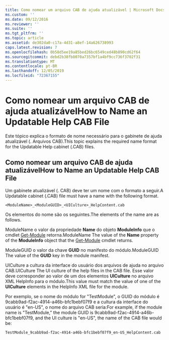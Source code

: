 ```yaml
---
title: Como nomear um arquivo CAB de ajuda atualizável | Microsoft Docs
ms.custom: ''
ms.date: 09/12/2016
ms.reviewer: ''
ms.suite: ''
ms.tgt_pltfrm: ''
ms.topic: article
ms.assetid: de302da0-c17a-4d31-a8ef-14a626738993
caps.latest.revision: 7
ms.openlocfilehash: 0b58d5ee19a85bed26bc6549ced48b890cd62f64
ms.sourcegitcommit: debd2b38fb8070a7357bf1a4bf9cc736f3702f31
ms.translationtype: MT
ms.contentlocale: pt-BR
ms.lasthandoff: 12/05/2019
ms.locfileid: "72367155"
---
```

# <a name="how-to-name-an-updatable-help-cab-file"></a><span data-ttu-id="9d946-102">Como nomear um arquivo CAB de ajuda atualizável</span><span class="sxs-lookup"><span data-stu-id="9d946-102">How to Name an Updatable Help CAB File</span></span>

<span data-ttu-id="9d946-103">Este tópico explica o formato de nome necessário para o gabinete de ajuda atualizável (. Arquivos CAB).</span><span class="sxs-lookup"><span data-stu-id="9d946-103">This topic explains the required name format for the Updatable Help cabinet (.CAB) files.</span></span>

## <a name="how-to-name-an-updatable-help-cab-file"></a><span data-ttu-id="9d946-104">Como nomear um arquivo CAB de ajuda atualizável</span><span class="sxs-lookup"><span data-stu-id="9d946-104">How to Name an Updatable Help CAB File</span></span>

<span data-ttu-id="9d946-105">Um gabinete atualizável (. CAB) deve ter um nome com o formato a seguir.</span><span class="sxs-lookup"><span data-stu-id="9d946-105">A Updatable cabinet (.CAB) file must have a name with the following format.</span></span>

`<ModuleName>_<ModuleGUID>_<UICulture>_HelpContent.cab`

<span data-ttu-id="9d946-106">Os elementos do nome são os seguintes.</span><span class="sxs-lookup"><span data-stu-id="9d946-106">The elements of the name are as follows.</span></span>

<span data-ttu-id="9d946-107">ModuleName o valor da propriedade **Name** do objeto **ModuleInfo** que o cmdlet [Get-Module](/powershell/module/Microsoft.PowerShell.Core/Get-Module) retorna.</span><span class="sxs-lookup"><span data-stu-id="9d946-107">ModuleName The value of the **Name** property of the **ModuleInfo** object that the [Get-Module](/powershell/module/Microsoft.PowerShell.Core/Get-Module) cmdlet returns.</span></span>

<span data-ttu-id="9d946-108">ModuleGUID o valor da chave **GUID** no manifesto do módulo.</span><span class="sxs-lookup"><span data-stu-id="9d946-108">ModuleGUID The value of the **GUID** key in the module manifest.</span></span>

<span data-ttu-id="9d946-109">UICulture a cultura da interface do usuário dos arquivos de ajuda no arquivo CAB.</span><span class="sxs-lookup"><span data-stu-id="9d946-109">UICulture The UI culture of the help files in the CAB file.</span></span> <span data-ttu-id="9d946-110">Esse valor deve corresponder ao valor de um dos elementos **UICulture** no arquivo XML HelpInfo para o módulo.</span><span class="sxs-lookup"><span data-stu-id="9d946-110">This value must match the value of one of the **UICulture** elements in the HelpInfo XML file for the module.</span></span>

<span data-ttu-id="9d946-111">Por exemplo, se o nome do módulo for "TestModule", o GUID do módulo é 9cabb9ad-f2ac-4914-a46b-bfc1bebf07f9 e a cultura da interface do usuário é "en-US", o nome do arquivo CAB seria:</span><span class="sxs-lookup"><span data-stu-id="9d946-111">For example, if the module name is "TestModule," the module GUID is 9cabb9ad-f2ac-4914-a46b-bfc1bebf07f9, and the UI culture is "en-US", the name of the CAB file would be:</span></span>

`TestModule_9cabb9ad-f2ac-4914-a46b-bfc1bebf07f9_en-US_HelpContent.cab`